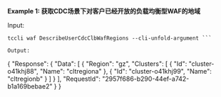 **Example 1: 获取CDC场景下对客户已经开放的负载均衡型WAF的地域**



Input: 

```
tccli waf DescribeUserCdcClbWafRegions --cli-unfold-argument ```

Output: 
```
{
    "Response": {
        "Data": [
            {
                "Region": "gz",
                "Clusters": [
                    {
                        "Id": "cluster-o41khj88",
                        "Name": "cltregiona"
                    },
                    {
                        "Id": "cluster-o41khj99",
                        "Name": "cltregionb"
                    }
                ]
            }
        ],
        "RequestId": "2957f686-b290-44ef-a742-b1a169bebae2"
    }
}
```

